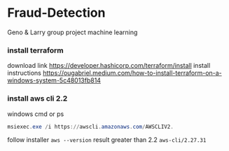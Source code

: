 # Fraud-Detection
Geno &amp; Larry group project machine learning 

### install terraform
download link
https://developer.hashicorp.com/terraform/install
install instructions
https://ougabriel.medium.com/how-to-install-terraform-on-a-windows-system-5c48013fb814

### install aws cli 2.2
windows cmd or ps
```powershell
msiexec.exe /i https://awscli.amazonaws.com/AWSCLIV2.
```
follow installer
`aws --version`
result greater than 2.2
`aws-cli/2.27.31`